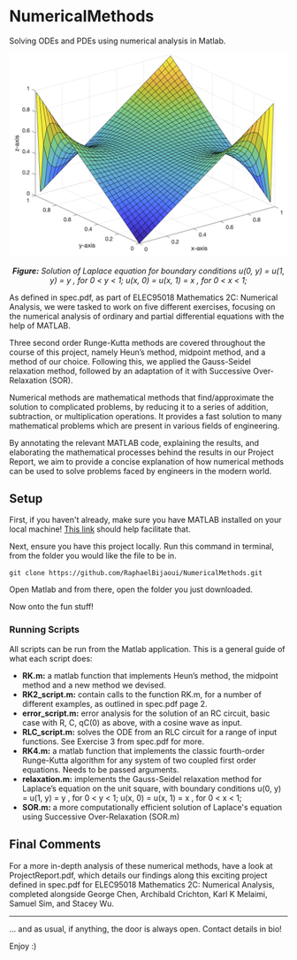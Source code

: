 # NumericalMethods
Solving ODEs and PDEs using numerical analysis in Matlab.

<p align="center">
  <img width=550 src="https://github.com/RaphaelBijaoui/images/blob/master/NMrelaxation.png">
</p>
<p align="center">
  <i><b>Figure:</b> Solution of Laplace equation for boundary conditions u(0, y) = u(1, y) = y , for 0 < y < 1; u(x, 0) = u(x, 1) = x , for 0 < x < 1;</i>
</p>

As defined in spec.pdf, as part of ELEC95018 Mathematics 2C: Numerical Analysis, we were tasked to work on five different exercises, focusing on the numerical analysis of ordinary and partial differential equations with the help of MATLAB. 

Three second order Runge-Kutta methods are covered throughout the course of this project, namely Heun’s method, midpoint method, and a method of our choice. Following this, we applied the Gauss-Seidel relaxation method, followed by an adaptation of it with Successive Over-Relaxation (SOR).

Numerical methods are mathematical methods that find/approximate the solution to complicated problems, by reducing it to a series of addition, subtraction, or multiplication operations. It provides a fast solution to many mathematical problems which are present in various fields of engineering.

By annotating the relevant MATLAB code, explaining the results, and elaborating the mathematical processes behind the results in our Project Report, we aim to provide a concise explanation of how numerical methods can be used to solve problems faced by engineers in the modern world.

## Setup
First, if you haven't already, make sure you have MATLAB installed on your local machine! 
<a href="https://www.mathworks.com/downloads/">This link</a> should help facilitate that.

Next, ensure you have this project locally. Run this command in terminal, from the folder you would like the file to be in.
```
git clone https://github.com/RaphaelBijaoui/NumericalMethods.git
```
Open Matlab and from there, open the folder you just downloaded.

Now onto the fun stuff!

### Running Scripts
All scripts can be run from the Matlab application. This is a general guide of what each script does:
- **RK.m:** a matlab function that implements Heun’s method, the midpoint method and a new method we devised.
- **RK2_script.m:** contain calls to the function RK.m, for a number of different examples, as outlined in spec.pdf page 2.
- **error_script.m:** error analysis for the solution of an RC circuit, basic case with R, C, qC(0) as above, with a cosine wave as input.
- **RLC_script.m:** solves the ODE from an RLC circuit for a range of input functions. See Exercise 3 from spec.pdf for more.
- **RK4.m:** a matlab function that implements the classic fourth-order Runge-Kutta algorithm for any system of two coupled first order equations. Needs to be passed arguments.
- **relaxation.m:** implements the Gauss-Seidel relaxation method for Laplace’s equation on the unit square, with boundary conditions u(0, y) = u(1, y) = y , for 0 < y < 1; u(x, 0) = u(x, 1) = x , for 0 < x < 1; 
- **SOR.m:** a more computationally efficient solution of Laplace's equation using Successive Over-Relaxation (SOR.m)

## Final Comments
For a more in-depth analysis of these numerical methods, have a look at ProjectReport.pdf, which details our findings along this exciting project defined in spec.pdf for ELEC95018 Mathematics 2C: Numerical Analysis, completed alongside George Chen, Archibald Crichton, Karl K Melaimi, Samuel Sim, and Stacey Wu. 

----------------------------------------------------------------------------------------------------------------------------

... and as usual, if anything, the door is always open. Contact details in bio!

Enjoy :)

